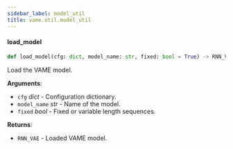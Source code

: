 ```yaml
---
sidebar_label: model_util
title: vame.util.model_util
---
```


#### load\_model

```python
def load_model(cfg: dict, model_name: str, fixed: bool = True) -> RNN_VAE
```

Load the VAME model.

**Arguments**:

- `cfg` _dict_ - Configuration dictionary.
- `model_name` _str_ - Name of the model.
- `fixed` _bool_ - Fixed or variable length sequences.
  

**Returns**:

- `RNN_VAE` - Loaded VAME model.

